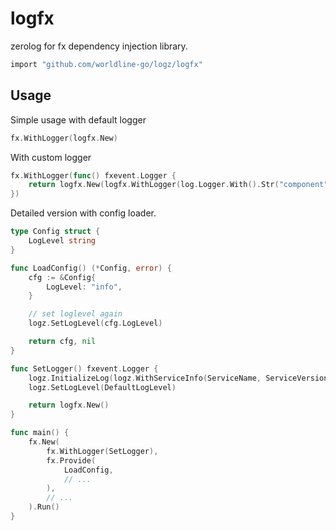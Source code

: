 # logfx

zerolog for fx dependency injection library.

```sh
import "github.com/worldline-go/logz/logfx"
```

## Usage

Simple usage with default logger

```go
fx.WithLogger(logfx.New)
```

With custom logger

```go
fx.WithLogger(func() fxevent.Logger {
    return logfx.New(logfx.WithLogger(log.Logger.With().Str("component", "test").Logger()))
})
```

Detailed version with config loader.

```go
type Config struct {
	LogLevel string
}

func LoadConfig() (*Config, error) {
	cfg := &Config{
		LogLevel: "info",
	}

    // set loglevel again
	logz.SetLogLevel(cfg.LogLevel)

	return cfg, nil
}

func SetLogger() fxevent.Logger {
	logz.InitializeLog(logz.WithServiceInfo(ServiceName, ServiceVersion))
	logz.SetLogLevel(DefaultLogLevel)

	return logfx.New()
}

func main() {
	fx.New(
		fx.WithLogger(SetLogger),
		fx.Provide(
			LoadConfig,
			// ...
		),
		// ...
	).Run()
}
```
